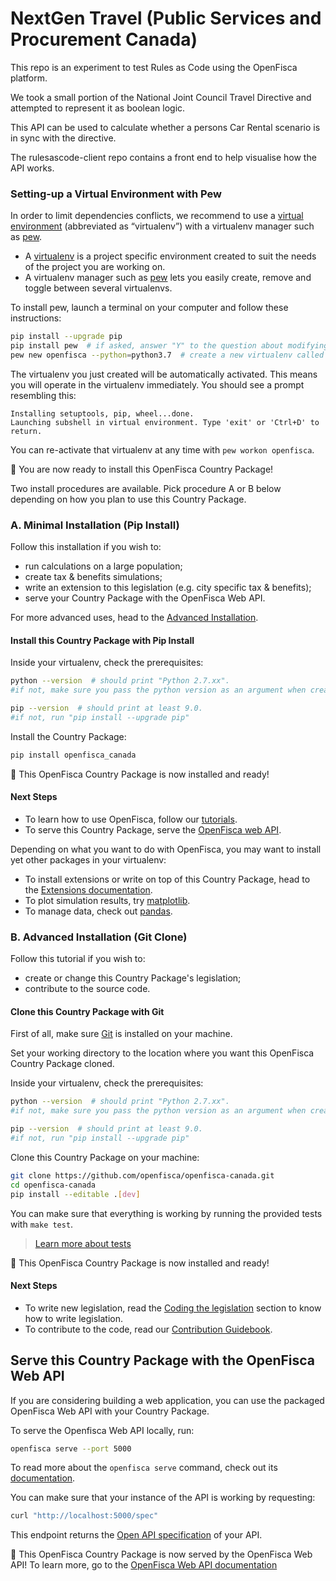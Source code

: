 # NextGen Travel (Public Services and Procurement Canada)

This repo is an experiment to test Rules as Code using the OpenFisca platform.

We took a small portion of the National Joint Council Travel Directive and attempted to represent it as boolean logic.

This API can be used to calculate whether a persons Car Rental scenario is in sync with the directive.

The rulesascode-client repo contains a front end to help visualise how the API works.

### Setting-up a Virtual Environment with Pew

In order to limit dependencies conflicts, we recommend to use a [virtual environment](https://virtualenv.pypa.io/en/stable/) (abbreviated as “virtualenv”) with a virtualenv manager such as [pew](https://github.com/berdario/pew).

- A [virtualenv](https://virtualenv.pypa.io/en/stable/) is a project specific environment created to suit the needs of the project you are working on.
- A virtualenv manager such as [pew](https://github.com/berdario/pew) lets you easily create, remove and toggle between several virtualenvs.

To install pew, launch a terminal on your computer and follow these instructions:

```sh
pip install --upgrade pip
pip install pew  # if asked, answer "Y" to the question about modifying your shell config file.
pew new openfisca --python=python3.7  # create a new virtualenv called “openfisca”
```

The virtualenv you just created will be automatically activated. This means you will operate in the virtualenv immediately. You should see a prompt resembling this:

```
Installing setuptools, pip, wheel...done.
Launching subshell in virtual environment. Type 'exit' or 'Ctrl+D' to return.
```

You can re-activate that virtualenv at any time with `pew workon openfisca`.

:tada: You are now ready to install this OpenFisca Country Package!

Two install procedures are available. Pick procedure A or B below depending on how you plan to use this Country Package.

### A. Minimal Installation (Pip Install)

Follow this installation if you wish to:
- run calculations on a large population;
- create tax & benefits simulations;
- write an extension to this legislation (e.g. city specific tax & benefits);
- serve your Country Package with the OpenFisca Web API.

For more advanced uses, head to the [Advanced Installation](#advanced-installation-git-clone).

#### Install this Country Package with Pip Install

Inside your virtualenv, check the prerequisites:

```sh
python --version  # should print "Python 2.7.xx".
#if not, make sure you pass the python version as an argument when creating your virtualenv
```

```sh
pip --version  # should print at least 9.0.
#if not, run "pip install --upgrade pip"
```
Install the Country Package:

```sh
pip install openfisca_canada
```

:tada: This OpenFisca Country Package is now installed and ready!

#### Next Steps

- To learn how to use OpenFisca, follow our [tutorials](https://openfisca.org/doc/).
- To serve this Country Package, serve the [OpenFisca web API](#serve-your-country-package-with-the-openFisca-web-api).

Depending on what you want to do with OpenFisca, you may want to install yet other packages in your virtualenv:
- To install extensions or write on top of this Country Package, head to the [Extensions documentation](https://openfisca.org/doc/contribute/extensions.html).
- To plot simulation results, try [matplotlib](http://matplotlib.org/).
- To manage data, check out [pandas](http://pandas.pydata.org/).

### B. Advanced Installation (Git Clone)

Follow this tutorial if you wish to:
- create or change this Country Package's legislation;
- contribute to the source code.

#### Clone this Country Package with Git

First of all, make sure [Git](https://www.git-scm.com/) is installed on your machine.

Set your working directory to the location where you want this OpenFisca Country Package cloned.

Inside your virtualenv, check the prerequisites:

```sh
python --version  # should print "Python 2.7.xx".
#if not, make sure you pass the python version as an argument when creating your virtualenv
```

```sh
pip --version  # should print at least 9.0.
#if not, run "pip install --upgrade pip"
```
Clone this Country Package on your machine:

```sh
git clone https://github.com/openfisca/openfisca-canada.git
cd openfisca-canada
pip install --editable .[dev]
```

You can make sure that everything is working by running the provided tests with `make test`.

> [Learn more about tests](https://openfisca.org/doc/coding-the-legislation/writing_yaml_tests.html)

:tada: This OpenFisca Country Package is now installed and ready!

#### Next Steps

- To write new legislation, read the [Coding the legislation](https://openfisca.org/doc/coding-the-legislation/index.html) section to know how to write legislation.
- To contribute to the code, read our [Contribution Guidebook](https://openfisca.org/doc/contribute/index.html).

## Serve this Country Package with the OpenFisca Web API

If you are considering building a web application, you can use the packaged OpenFisca Web API with your Country Package.

To serve the Openfisca Web API locally, run:

```sh
openfisca serve --port 5000
```

To read more about the `openfisca serve` command, check out its [documentation](https://openfisca.org/doc/openfisca-python-api/openfisca_serve.html).

You can make sure that your instance of the API is working by requesting:

```sh
curl "http://localhost:5000/spec"
```

This endpoint returns the [Open API specification](https://www.openapis.org/) of your API.

:tada: This OpenFisca Country Package is now served by the OpenFisca Web API! To learn more, go to the [OpenFisca Web API documentation](https://openfisca.org/doc/openfisca-web-api/index.html)
